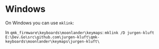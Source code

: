 # Windows

On Windows you can use `mklink`:
 
In `qmk_firmware\keyboards\moonlander\keymaps`:
 `mklink /D jurgen-kluft E:\Dev.Go\src\github.com\jurgen-kluft\qmk-keyboards\moonlander\keymaps\jurgen-kluft\`
 
